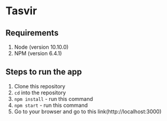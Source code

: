 # Tasvir

## Requirements
1. Node (version 10.10.0)
2. NPM (version 6.4.1)

## Steps to run the app
1. Clone this repository
2. `cd` into the repository
3. `npm install` - run this command
4. `npm start` - run this command
5. Go to your browser and go to this link(http://localhost:3000)
